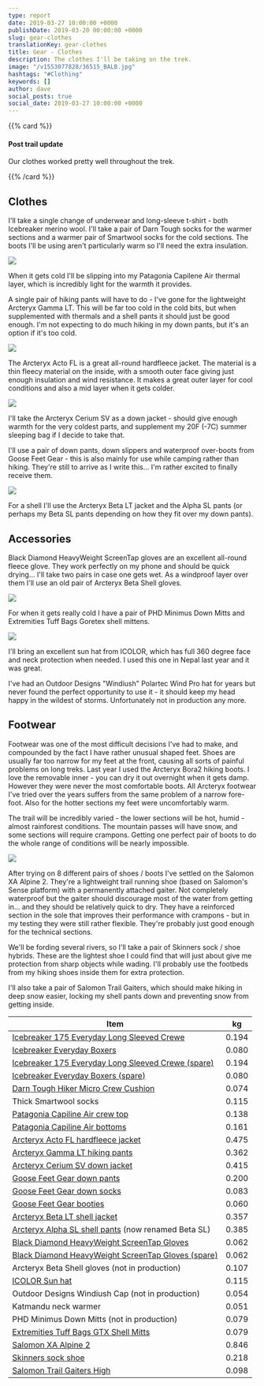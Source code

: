 ```yaml
---
type: report
date: 2019-03-27 10:00:00 +0000
publishDate: 2019-03-20 00:00:00 +0000
slug: gear-clothes
translationKey: gear-clothes
title: Gear - Clothes
description: The clothes I'll be taking on the trek.
image: "/v1553077828/36515_BALB.jpg"
hashtags: "#Clothing"
keywords: []
author: dave
social_posts: true
social_date: 2019-03-27 10:00:00 +0000
---
```


{{% card %}}

#### Post trail update

Our clothes worked pretty well throughout the trek.

{{% /card %}}

## Clothes

I'll take a single change of underwear and long-sleeve t-shirt - both Icebreaker merino wool. I'll take a pair of Darn Tough socks for the warmer sections and a warmer pair of Smartwool socks for the cold sections. The boots I'll be using aren't particularly warm so I'll need the extra insulation.

![](https://res.cloudinary.com/wildernessprime/image/upload/w_800,dpr_auto/v1553077828/36515_BALB.jpg)

When it gets cold I'll be slipping into my Patagonia Capilene Air thermal layer, which is incredibly light for the warmth it provides.

A single pair of hiking pants will have to do - I've gone for the lightweight Arcteryx Gamma LT. This will be far too cold in the cold bits, but when supplemented with thermals and a shell pants it should just be good enough. I'm not expecting to do much hiking in my down pants, but it's an option if it's too cold.

![](https://res.cloudinary.com/wildernessprime/image/upload/w_800,dpr_auto/v1553077947/Acto-FL-Jacket-Everglade.jpg)

The Arcteryx Acto FL is a great all-round hardfleece jacket. The material is a thin fleecy material on the inside, with a smooth outer face giving just enough insulation and wind resistance. It makes a great outer layer for cool conditions and also a mid layer when it gets colder.

![](https://res.cloudinary.com/wildernessprime/image/upload/w_800,dpr_auto/v1553078003/Cerium-SV-Hoody-Pilot.jpg)

I'll take the Arcteryx Cerium SV as a down jacket - should give enough warmth for the very coldest parts, and supplement my 20F (-7C) summer sleeping bag if I decide to take that.

I'll use a pair of down pants, down slippers and waterproof over-boots from Goose Feet Gear - this is also mainly for use while camping rather than hiking. They're still to arrive as I write this... I'm rather excited to finally receive them.

![](https://res.cloudinary.com/wildernessprime/image/upload/w_800,dpr_auto/v1553078219/0b1b7b306771d8f794da6f5dccce4201-1.jpg)

For a shell I'll use the Arcteryx Beta LT jacket and the Alpha SL pants (or perhaps my Beta SL pants depending on how they fit over my down pants). 

## Accessories

Black Diamond HeavyWeight ScreenTap gloves are an excellent all-round fleece glove. They work perfectly on my phone and should be quick drying... I'll take two pairs in case one gets wet. As a windproof layer over them I'll use an old pair of Arcteryx Beta Shell gloves. 

![](https://res.cloudinary.com/wildernessprime/image/upload/w_800,dpr_auto/v1553080119/zoom_Tuff_Bags_GTX.jpg)

For when it gets really cold I have a pair of PHD Minimus Down Mitts and Extremities Tuff Bags Goretex shell mittens.

![](https://res.cloudinary.com/wildernessprime/image/upload/w_800,dpr_auto/v1553080309/icolor.jpg)

I'll bring an excellent sun hat from ICOLOR, which has full 360 degree face and neck protection when needed. I used this one in Nepal last year and it was great.

I've had an Outdoor Designs "Windiush" Polartec Wind Pro hat for years but never found the perfect opportunity to use it - it should keep my head happy in the wildest of storms. Unfortunately not in production any more.

## Footwear

Footwear was one of the most difficult decisions I've had to make, and compounded by the fact I have rather unusual shaped feet. Shoes are usually far too narrow for my feet at the front, causing all sorts of painful problems on long treks. Last year I used the Arcteryx Bora2 hiking boots. I love the removable inner - you can dry it out overnight when it gets damp. However they were never the most comfortable boots. All Arcteryx footwear I've tried over the years suffers from the same problem of a narrow fore-foot. Also for the hotter sections my feet were uncomfortably warm.

The trail will be incredibly varied - the lower sections will be hot, humid - almost rainforest conditions. The mountain passes will have snow, and some sections will require crampons. Getting one perfect pair of boots to do the whole range of conditions will be nearly impossible.

![](https://res.cloudinary.com/wildernessprime/image/upload/w_800,dpr_auto/v1553088730/s-lab-xa-alpine-2__L40214000.jpg)

After trying on 8 different pairs of shoes / boots I've settled on the Salomon XA Alpine 2. They're a lightweight trail running shoe (based on Salomon's Sense platform) with a permanently attached gaiter. Not completely waterproof but the gaiter should discourage most of the water from getting in... and they should be relatively quick to dry. They have a reinforced section in the sole that improves their performance with crampons - but in my testing they were still rather flexible. They're probably just good enough for the technical sections.

We'll be fording several rivers, so I'll take a pair of Skinners sock / shoe hybrids. These are the lightest shoe I could find that will just about give me protection from sharp objects while wading. I'll probably use the footbeds from my hiking shoes inside them for extra protection.

I'll also take a pair of Salomon Trail Gaiters, which should make hiking in deep snow easier, locking my shell pants down and preventing snow from getting inside.

<div class="tableizer-container">
<table class="tableizer-table">
<thead><tr class="tableizer-firstrow"><th>Item</th><th>kg</th></tr></thead><tbody>
 <tr><td><a href="https://eu.icebreaker.com/en/mens-baselayers/175-everyday-long-sleeve-crewe/104483.html" target="_blank">Icebreaker 175 Everyday Long Sleeved Crewe</a></td><td>0.194</td></tr>
 <tr><td><a href="https://eu.icebreaker.com/en/mens-underwear/175-everyday-boxers-with-fly/104485.html" target="_blank">Icebreaker Everyday Boxers</a></td><td>0.080</td></tr>
 <tr><td><a href="https://eu.icebreaker.com/en/mens-baselayers/175-everyday-long-sleeve-crewe/104483.html" target="_blank">Icebreaker 175 Everyday Long Sleeved Crewe (spare)</a></td><td>0.194</td></tr>
 <tr><td><a href="https://eu.icebreaker.com/en/mens-underwear/175-everyday-boxers-with-fly/104485.html" target="_blank">Icebreaker Everyday Boxers (spare)</a></td><td>0.080</td></tr>
 <tr><td><a href="https://darntough.com/products/micro-crew-cushion" target="_blank">Darn Tough Hiker Micro Crew Cushion</a></td><td>0.074</td></tr>
 <tr><td>Thick Smartwool socks</td><td>0.115</td></tr>
 <tr><td><a href="https://eu.patagonia.com/gb/en/product/mens-capilene-air-crew/36515.html" target="_blank">Patagonia Capiline Air crew top</a></td><td>0.138</td></tr>
 <tr><td><a href="https://eu.patagonia.com/gb/en/product/mens-capilene-air-bottoms/36555.html" target="_blank">Patagonia Capiline Air bottoms</a></td><td>0.161</td></tr>
 <tr><td><a href="https://arcteryx.com/us/en/shop/mens/acto-fl-jacket" target="_blank">Arcteryx Acto FL hardfleece jacket</a></td><td>0.475</td></tr>
 <tr><td><a href="https://arcteryx.com/us/en/shop/mens/gamma-lt-pant" target="_blank">Arcteryx Gamma LT hiking pants</a></td><td>0.362</td></tr>
 <tr><td><a href="https://arcteryx.com/us/en/shop/mens/cerium-sv-hoody" target="_blank">Arcteryx Cerium SV down jacket</a></td><td>0.415</td></tr>
 <tr><td><a href="https://goosefeetgear.com/products/down-pants/" target="_blank">Goose Feet Gear down pants</a></td><td>0.200</td></tr>
 <tr><td><a href="https://goosefeetgear.com/products/down-socks/" target="_blank">Goose Feet Gear down socks</a></td><td>0.083</td></tr>
 <tr><td><a href="https://goosefeetgear.com/products/waterproof-over-booties/" target="_blank">Goose Feet Gear booties</a></td><td>0.060</td></tr>
 <tr><td><a href="https://arcteryx.com/us/en/shop/mens/beta-lt-jacket" target="_blank">Arcteryx Beta LT shell jacket</a></td><td>0.357</td></tr>
 <tr><td><a href="https://arcteryx.com/us/en/shop/mens/beta-sl-pant" target="_blank">Arcteryx Alpha SL shell pants</a> (now renamed Beta SL)</td><td>0.385</td></tr>
 <tr><td><a href="https://eu.blackdiamondequipment.com/en/ski-gloves/heavyweight-screentap%C2%A0-BD801044_cfg.html" target="_blank">Black Diamond HeavyWeight ScreenTap Gloves</a></td><td>0.062</td></tr>
 <tr><td><a href="https://eu.blackdiamondequipment.com/en/ski-gloves/heavyweight-screentap%C2%A0-BD801044_cfg.html" target="_blank">Black Diamond HeavyWeight ScreenTap Gloves (spare)</a></td><td>0.062</td></tr>
 <tr><td>Arcteryx Beta Shell gloves (not in production)</td><td>0.107</td></tr>
 <tr><td><a href="https://www.amazon.com/dp/B01FLSJGH8" target="_blank">ICOLOR Sun hat</a></td><td>0.115</td></tr>
 <tr><td>Outdoor Designs Windiush Cap (not in production)</td><td>0.054</td></tr>
 <tr><td>Katmandu neck warmer</td><td>0.051</td></tr>
 <tr><td>PHD Minimus Down Mitts (not in production)</td><td>0.079</td></tr>
 <tr><td><a href="https://www.terra-nova.co.uk/clothing-accessories/all-gloves-mitts/tuff-bags/" target="_blank">Extremities Tuff Bags GTX Shell Mitts</a></td><td>0.079</td></tr>
 <tr><td><a href="https://www.salomon.com/en-int/shop-emea/product/s-lab-xa-alpine-2.html" target="_blank">Salomon XA Alpine 2</a></td><td>0.846</td></tr>
 <tr><td><a href="https://skinners.cc/" target="_blank">Skinners sock shoe</a></td><td>0.218</td></tr>
 <tr><td><a href="https://www.salomon.com/en-int/shop-emea/product/trail-gaiters-high.html" target="_blank">Salomon Trail Gaiters High</a></td><td>0.098</td></tr>
</tbody></table>
</div>
